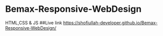 # Bemax-Responsive-WebDesign
HTML,CSS &amp; JS
##Live link
https://shofiullah-developer.github.io/Bemax-Responsive-WebDesign/
